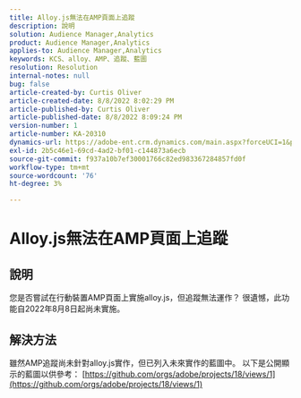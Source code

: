 ```yaml
---
title: Alloy.js無法在AMP頁面上追蹤
description: 說明
solution: Audience Manager,Analytics
product: Audience Manager,Analytics
applies-to: Audience Manager,Analytics
keywords: KCS、alloy、AMP、追蹤、藍圖
resolution: Resolution
internal-notes: null
bug: false
article-created-by: Curtis Oliver
article-created-date: 8/8/2022 8:02:29 PM
article-published-by: Curtis Oliver
article-published-date: 8/8/2022 8:09:24 PM
version-number: 1
article-number: KA-20310
dynamics-url: https://adobe-ent.crm.dynamics.com/main.aspx?forceUCI=1&pagetype=entityrecord&etn=knowledgearticle&id=e0519906-5517-ed11-b83e-0022480868ff
exl-id: 2b5c46e1-69cd-4ad2-bf01-c144873a6ecb
source-git-commit: f937a10b7ef30001766c82ed983367284857fd0f
workflow-type: tm+mt
source-wordcount: '76'
ht-degree: 3%

---
```


# Alloy.js無法在AMP頁面上追蹤

## 說明


您是否嘗試在行動裝置AMP頁面上實施alloy.js，但追蹤無法運作？ 很遺憾，此功能自2022年8月8日起尚未實施。


## 解決方法


雖然AMP追蹤尚未針對alloy.js實作，但已列入未來實作的藍圖中。 以下是公開顯示的藍圖以供參考： [https://github.com/orgs/adobe/projects/18/views/1](https://github.com/orgs/adobe/projects/18/views/1)
